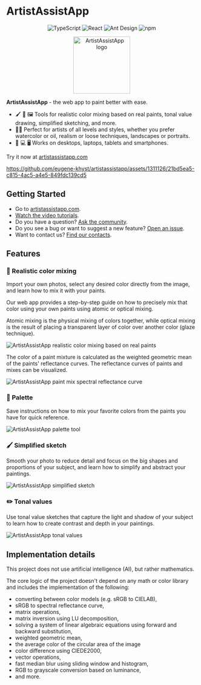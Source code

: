 # ArtistAssistApp

<p align="center">
  <img src="https://img.shields.io/badge/TypeScript-007ACC?style=for-the-badge&logo=typescript&logoColor=white" alt="TypeScript" />
  <img src="https://img.shields.io/badge/React-087ea4?style=for-the-badge&logo=react&logoColor=white" alt="React" />
  <img src="https://img.shields.io/badge/Ant_Design-1677FF?style=for-the-badge&logo=antdesign&logoColor=white" alt="Ant Design" />
  <img src="https://img.shields.io/badge/npm-F2F4F9?style=for-the-badge&logo=npm&logoColor=CC3534" alt="npm" />
</p>

<p align="center">
  <img src="https://github.com/eugene-khyst/artistassistapp/assets/1311126/de2c1ee3-fba2-4d94-b25a-dea7180fdb2a" width="150" alt="ArtistAssistApp logo" />
</p>

**ArtistAssistApp** - the web app to paint better with ease.

* 🖌️ 🎨 🖼️ Tools for realistic color mixing based on real paints, tonal value drawing, simplified sketching, and more.
* 🧑‍🎨 Perfect for artists of all levels and styles, whether you prefer watercolor or oil, realism or loose techniques, landscapes or portraits.
* 📱 💻 🖥️ Works on desktops, laptops, tablets and smartphones.

Try it now at [artistassistapp.com](https://artistassistapp.com)

https://github.com/eugene-khyst/artistassistapp/assets/1311126/21bd5ea5-c815-4ac5-a4e5-849fdc139cd5

## Getting Started
* Go to [artistassistapp.com](https://artistassistapp.com/).
* [Watch the video tutorials](https://artistassistapp.com/tutorials/).
* Do you have a question? [Ask the community](https://github.com/eugene-khyst/artistassistapp/discussions).
* Do you see a bug or want to suggest a new feature? [Open an issue](https://github.com/eugene-khyst/artistassistapp/issues).
* Want to contact us? [Find our contacts](https://artistassistapp.com/contact/).

## Features
### 🎨 Realistic color mixing
Import your own photos, select any desired color directly from the image, and learn how to mix it with your paints.

Our web app provides a step-by-step guide on how to precisely mix that color using your own paints using atomic or optical mixing.

Atomic mixing is the physical mixing of colors together, while optical mixing is the result of placing a transparent layer of color over another color (glaze technique).

![ArtistAssistApp realistic color mixing based on real paints](https://github.com/eugene-khyst/artistassistapp/assets/1311126/5e07ea97-3750-411f-87f2-919ae7a6e59d)

The color of a paint mixture is calculated as the weighted geometric mean of the paints' reflectance curves.
The reflectance curves of paints and mixes can be visualized.

![ArtistAssistApp paint mix spectral reflectance curve](https://github.com/eugene-khyst/artistassistapp/assets/1311126/154406dc-6449-4126-ab48-c48e0afc8365)

### 🎨 Palette
Save instructions on how to mix your favorite colors from the paints you have for quick reference.

![ArtistAssistApp palette tool](https://github.com/eugene-khyst/artistassistapp/assets/1311126/793cc400-1a8f-4967-9b5b-a614f80cb803)

### 🖌️ Simplified sketch
Smooth your photo to reduce detail and focus on the big shapes and proportions of your subject, and learn how to simplify and abstract your paintings.

![ArtistAssistApp simplified sketch](https://github.com/eugene-khyst/artistassistapp/assets/1311126/d9be595c-454e-4e5b-bfae-5c8f38150e85)

### ✏️ Tonal values
Use tonal value sketches that capture the light and shadow of your subject to learn how to create contrast and depth in your paintings.

![ArtistAssistApp tonal values](https://github.com/eugene-khyst/artistassistapp/assets/1311126/67223028-3edf-407d-a68a-d54d2d128e05)

## Implementation details

This project does not use artificial intelligence (AI), but rather mathematics.

The core logic of the project doesn't depend on any math or color library and includes the implementation of the following:

- converting between color models (e.g. sRGB to CIELAB),
- sRGB to spectral reflectance curve,
- matrix operations,
- matrix inversion using LU decomposition,
- solving a system of linear algebraic equations using forward and backward substitution,
- weighted geometric mean,
- the average color of the circular area of the image
- color difference using CIEDE2000,
- vector operations,
- fast median blur using sliding window and histogram,
- RGB to grayscale conversion based on luminance,
- and more.
